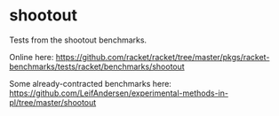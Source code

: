 shootout
===

Tests from the shootout benchmarks.

Online here:
https://github.com/racket/racket/tree/master/pkgs/racket-benchmarks/tests/racket/benchmarks/shootout

Some already-contracted benchmarks here:
https://github.com/LeifAndersen/experimental-methods-in-pl/tree/master/shootout
